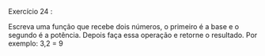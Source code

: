 Exercício 24 :


Escreva uma função que recebe dois números, o primeiro é a base e o segundo é a potência.
Depois faça essa operação e retorne o resultado.
Por exemplo: 3,2 = 9
